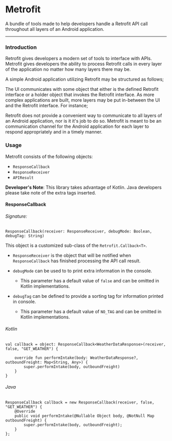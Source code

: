 # Metrofit
A bundle of tools made to help developers handle a Retrofit API call throughout all layers of an Android application.

---

### Introduction

Retrofit gives developers a modern set of tools to interface with APIs. Metrofit gives developers the ability to process Retrofit calls in every layer of the application no matter how many layers there may be.

A simple Android application utilizing Retrofit may be structured as follows;

The UI communicates with some object that either is the defined Retrofit interface or a holder object that invokes the Retrofit interface. As more complex applications are built, more layers may be put in-between the UI and the Retrofit interface. For instance;


Retrofit does not provide a convenient way to communicate to all layers of an Android application, nor is it it's job to do so. Metrofit is meant to be an communication channel for the Android application for each layer to respond appropriately and in a timely manner.

### Usage

Metrofit consists of the following objects:

* `ResponseCallback` 
* `ResponseReceiver`
* `APIResult`

**Developer's Note**: This library takes advantage of Kotlin. Java developers please take note of the extra tags inserted.

#### ResponseCallback

###### Signature:

`ResponseCallback(receiver: ResponseReceiver, debugMode: Boolean, debugTag: String)`

This object is a customized sub-class of the `Retrofit.Callback<T>`. 

* `ResponseReceiver` is the object that will be notified when `ResponseCallback` has finished processing the API call result.

* `debugMode` can be used to to print extra information in the console. 
	* This parameter has a default value of `false` and can be omitted in Kotlin implementations.
* `debugTag` can be defined to provide a sorting tag for information printed in console.
	* This parameter has a default value of `NO_TAG` and can be omitted in Kotlin implementations.


###### Kotlin

~~~~
val callback = object: ResponseCallback<WeatherDataResponse>(receiver, false, "GET_WEATHER") {

    override fun performIntake(body: WeatherDataResponse?, outboundFreight: Map<String, Any>) {
        super.performIntake(body, outboundFreight)
    }
}
~~~~

###### Java

~~~~
ResponseCallback callback = new ResponseCallback(receiver, false, "GET_WEATHER") {
    @Override
    public void performIntake(@Nullable Object body, @NotNull Map outboundFreight) {
        super.performIntake(body, outboundFreight);
    }
};
~~~~

